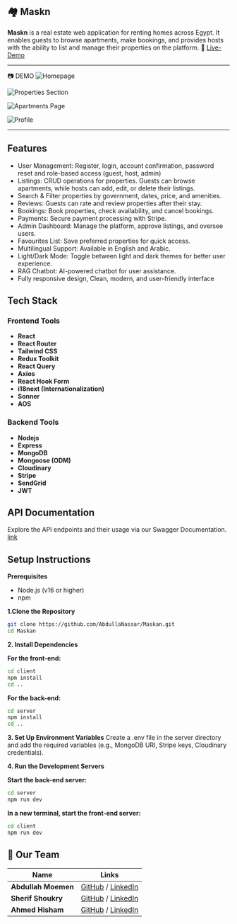 ## 🏘 Maskn

**Maskn** is a real estate web application for renting homes across Egypt. It enables guests to browse apartments, make bookings, and provides hosts with the ability to list and manage their properties on the platform. 🔗 [Live-Demo](https://maskn.netlify.app/home)

---

📷 DEMO
![Homepage](https://res.cloudinary.com/deuxt0stn/image/upload/v1757842354/Annotation_2025-09-14_122522_iw13rt.png)

![Properties Section](https://res.cloudinary.com/deuxt0stn/image/upload/v1757842352/Annotation_2025-09-14_122619_djr74e.png)

![Apartments Page](https://res.cloudinary.com/deuxt0stn/image/upload/v1757842351/Annotation_2025-09-14_122747_l9yxxa.png)

![Profile](https://res.cloudinary.com/deuxt0stn/image/upload/v1757842348/Annotation_2025-09-14_122645_hmk6ec.png)

---

## Features

- User Management: Register, login, account confirmation, password reset and role-based access (guest, host, admin)
- Listings: CRUD operations for properties. Guests can browse apartments, while hosts can add, edit, or delete their listings.
- Search & Filter properties by government, dates, price, and amenities.
- Reviews: Guests can rate and review properties after their stay.
- Bookings: Book properties, check availability, and cancel bookings.
- Payments: Secure payment processing with Stripe.
- Admin Dashboard: Manage the platform, approve listings, and oversee users.
- Favourites List: Save preferred properties for quick access.
- Multilingual Support: Available in English and Arabic.
- Light/Dark Mode: Toggle between light and dark themes for better user experience.
- RAG Chatbot: AI-powered chatbot for user assistance.
- Fully responsive design, Clean, modern, and user-friendly interface

## Tech Stack

### Frontend Tools

- **React**
- **React Router**
- **Tailwind CSS**
- **Redux Toolkit**
- **React Query**
- **Axios**
- **React Hook Form**
- **i18next (Internationalization)**
- **Sonner**
- **AOS**

### Backend Tools

- **Nodejs**
- **Express**
- **MongoDB**
- **Mongoose (ODM)**
- **Cloudinary**
- **Stripe**
- **SendGrid**
- **JWT**

## API Documentation

Explore the API endpoints and their usage via our Swagger Documentation. [link](https://maskan-production.up.railway.app/api-docs/)

## Setup Instructions

**Prerequisites**

- Node.js (v16 or higher)
- npm

**1.Clone the Repository**

```bash
git clone https://github.com/AbdullaNassar/Maskan.git
cd Maskan
```

**2. Install Dependencies**

**For the front-end:**

```bash
cd client
npm install
cd ..
```

**For the back-end:**

```bash
cd server
npm install
cd ..
```

**3. Set Up Environment Variables**
Create a .env file in the server directory and add the required variables (e.g., MongoDB URI, Stripe keys, Cloudinary credentials).

**4. Run the Development Servers**

**Start the back-end server:**

```bash
cd server
npm run dev
```

**In a new terminal, start the front-end server:**

```bash
cd client
npm run dev
```

## 👥 Our Team

| Name                | Links                                                                                                                  |
| ------------------- | ---------------------------------------------------------------------------------------------------------------------- |
| **Abdullah Moemen** | [GitHub](https://github.com/AbdullaNassar) / [LinkedIn](https://www.linkedin.com/in/abdallah-moemen/)                  |
| **Sherif Shoukry**  | [GitHub](https://github.com/sherifshoukryalqwatly) / [LinkedIn](https://www.linkedin.com/in/sherif-shukrii-08085022a/) |
| **Ahmed Hisham**    | [GitHub](https://github.com/Ahmedkoraish) / [LinkedIn](https://www.linkedin.com/in/ahmed-hesham-hosny)                 |
